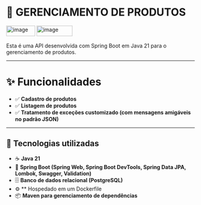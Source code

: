 # 📑 GERENCIAMENTO DE PRODUTOS 

<img width="77" height="28" alt="image" src="https://github.com/user-attachments/assets/b07e00d1-fcec-41d1-8904-62f338fced57" />
<img width="96" height="28" alt="image" src="https://github.com/user-attachments/assets/b54edcb1-472f-41e8-bc75-f9fa2303f4dc" />

Esta é uma API desenvolvida com Spring Boot em Java 21 para o gerenciamento de produtos.

---

# ✨ Funcionalidades
- ✅ **Cadastro de produtos**
- ✅ **Listagem de produtos**
- ✅ **Tratamento de exceções customizado (com mensagens amigáveis no padrão JSON)**



---
## 🚀 Tecnologias utilizadas

- ☕ **Java 21**
- 🌱 **Spring Boot (Spring Web, Spring Boot DevTools, Spring Data JPA, Lombok, Swagger, Validation)**
- 🗄️ **Banco de dados relacional (PostgreSQL)**
- ⚙️ ** Hospedado em um Dockerfile
- 📦 **Maven para gerenciamento de dependências**
